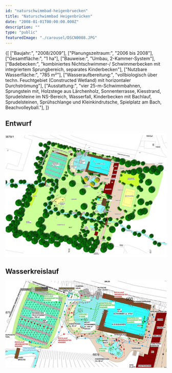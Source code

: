 ```yaml
---
id: "naturschwimmbad-heigenbruecken"
title: "Naturschwimmbad Heigenbrücken"
date: "2008-01-01T00:00:00.000Z"
description: ""
type: "public"
featuredImage: "./carousel/DSCN0008.JPG"
---
```


<SpecificationsTable title="Technische Daten">
    {[
        ["Baujahr:", "2008/2009"],
        ["Planungszeitraum:", "2006 bis 2008"],
        ["Gesamtfläche:", "1 ha"],
        ["Bauweise:", "Umbau, 2-Kammer-System"],
        ["Badebecken:", "kombiniertes Nichtschwimmer-/ Schwimmerbecken mit integriertem Sprungbereich, separates Kinderbecken"],
        ["Nutzbare Wasserfläche:", "785 m²"],
        ["Wasseraufbereitung:", "vollbiologisch über techn. Feuchtgebiet (Constructed Wetland) mit horizontaler Durchströmung"],
        ["Ausstattung:", "vier 25-m-Schwimmbahnen, Sprungstein mit, Holzstege aus Lärchenholz, Sonnenterrasse, Kiesstrand, Sprudelsteine im NS-Bereich, Wasserfall, Kinderbecken mit Bachlauf, Sprudelsteinen, Sprühschlange und Kleinkindrutsche, Spielplatz am Bach, Beachvolleyball."],
    ]}
</SpecificationsTable>

## Entwurf
![Entwurf](./images/entwurf.jpg)

## Wasserkreislauf
![Wasserkreislauf](./images/wasserkreislauf.jpg)
